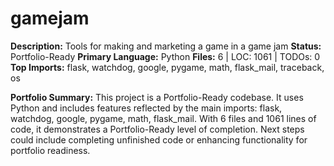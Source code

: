 # gamejam

**Description:** Tools for making and marketing a game in a game jam
**Status:** Portfolio-Ready
**Primary Language:** Python
**Files:** 6 | LOC: 1061 | TODOs: 0
**Top Imports:** flask, watchdog, google, pygame, math, flask_mail, traceback, os

**Portfolio Summary:**
This project is a Portfolio-Ready codebase. It uses Python and includes features reflected by the main imports: flask, watchdog, google, pygame, math, flask_mail.
With 6 files and 1061 lines of code, it demonstrates a Portfolio-Ready level of completion.
Next steps could include completing unfinished code or enhancing functionality for portfolio readiness.